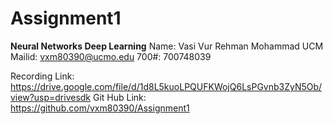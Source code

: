 # Assignment1

**Neural Networks Deep Learning**
Name: Vasi Vur Rehman Mohammad
UCM Mailid: vxm80390@ucmo.edu
700#: 700748039

Recording Link: https://drive.google.com/file/d/1d8L5kuoLPQUFKWojQ6LsPGvnb3ZyN5Ob/view?usp=drivesdk
Git Hub Link: https://github.com/vxm80390/Assignment1
